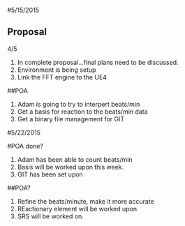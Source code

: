 #5/15/2015

## Proposal
4/5
1. In complete proposal...final plans need to be discussed.
2. Environment is being setup
3. Link the FFT engine to the UE4

##POA

1. Adam is going to try to interpert beats/min
2. Get a basis for reaction to the beats/min data
3. Get a binary file management for GIT

#5/22/2015

#POA done?

1. Adam has been able to count beats/min
2. Basis will be worked upon this week.
3. GIT has been set upon

##POA?

1. Refine the beats/minute, make it more accurate
2. REactionary element will be worked upon
3. SRS will be worked on.

